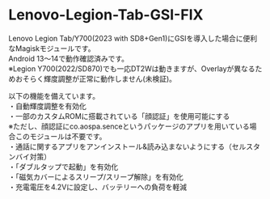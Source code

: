 # Lenovo-Legion-Tab-GSI-FIX

Lenovo Legion Tab/Y700(2023 with SD8+Gen1)にGSIを導入した場合に便利なMagiskモジュールです。  
Android 13～14で動作確認済みです。  
※Legion Y700(2022/SD870)でも一応DT2Wは動きますが、Overlayが異なるためおそらく輝度調整が正常に動作しません(未検証)。  

以下の機能を備えています。  
・自動輝度調整を有効化  
・一部のカスタムROMに搭載されている「顔認証」を使用可能にする  
※ただし、顔認証にco.aospa.senceというパッケージのアプリを用いている場合このモジュールは不要です。  
・通話に関するアプリをアンインストール&読み込まないようにする（セルスタンバイ対策）  
・「ダブルタップで起動」を有効化  
・「磁気カバーによるスリープ/スリープ解除」を有効化  
・充電電圧を4.2Vに設定し、バッテリーへの負荷を軽減  
 
